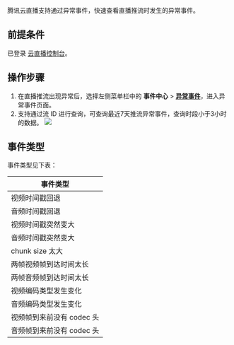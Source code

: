 腾讯云直播支持通过异常事件，快速查看直播推流时发生的异常事件。

## 前提条件
已登录 [云直播控制台](https://console.cloud.tencent.com/live)。

## 操作步骤
1. 在直播推流出现异常后，选择左侧菜单栏中的 **事件中心** > **[异常事件](https://console.cloud.tencent.com/live/event/error-event)**，进入异常事件页面。
2. 支持通过流 ID 进行查询，可查询最近7天推流异常事件，查询时段小于3小时的数据。
![](https://qcloudimg.tencent-cloud.cn/raw/1843d262fb907ddd6856e613a59a3629.png)


[](id:erro_code)
## 事件类型
事件类型见下表： 

| 事件类型                |
| ----------------------- |
| 视频时间戳回退          |
| 音频时间戳回退          |
| 视频时间戳突然变大      |
| 音频时间戳突然变大      |
| chunk size 太大          |
| 两帧视频帧到达时间太长  |
| 两帧音频帧到达时间太长  |
| 视频编码类型发生变化    |
| 音频编码类型发生变化    |
| 视频帧到来前没有 codec 头 |
| 音频帧到来前没有 codec 头 |

